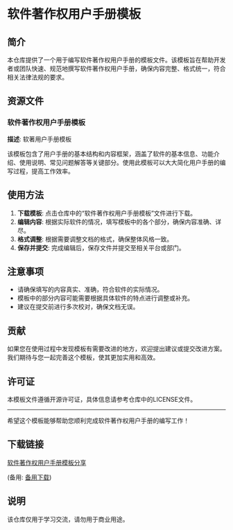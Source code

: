 # 软件著作权用户手册模板

## 简介

本仓库提供了一个用于编写软件著作权用户手册的模板文件。该模板旨在帮助开发者或团队快速、规范地撰写软件著作权用户手册，确保内容完整、格式统一，符合相关法律法规的要求。

## 资源文件

### 软件著作权用户手册模板

**描述**: 软著用户手册模板

该模板包含了用户手册的基本结构和内容框架，涵盖了软件的基本信息、功能介绍、使用说明、常见问题解答等关键部分。使用此模板可以大大简化用户手册的编写过程，提高工作效率。

## 使用方法

1. **下载模板**: 点击仓库中的“软件著作权用户手册模板”文件进行下载。
2. **编辑内容**: 根据实际软件的情况，填写模板中的各个部分，确保内容准确、详尽。
3. **格式调整**: 根据需要调整文档的格式，确保整体风格一致。
4. **保存并提交**: 完成编辑后，保存文件并提交至相关平台或部门。

## 注意事项

- 请确保填写的内容真实、准确，符合软件的实际情况。
- 模板中的部分内容可能需要根据具体软件的特点进行调整或补充。
- 建议在提交前进行多次校对，确保文档无误。

## 贡献

如果您在使用过程中发现模板有需要改进的地方，欢迎提出建议或提交改进方案。我们期待与您一起完善这个模板，使其更加实用和高效。

## 许可证

本模板文件遵循开源许可证，具体信息请参考仓库中的LICENSE文件。

---

希望这个模板能够帮助您顺利完成软件著作权用户手册的编写工作！

## 下载链接
[软件著作权用户手册模板分享](https://pan.quark.cn/s/3fc75e3fa0da) 

(备用: [备用下载](https://pan.baidu.com/s/1XmwQ5hz8cSVQv8C76VaqPw?pwd=1234))

## 说明

该仓库仅用于学习交流，请勿用于商业用途。
